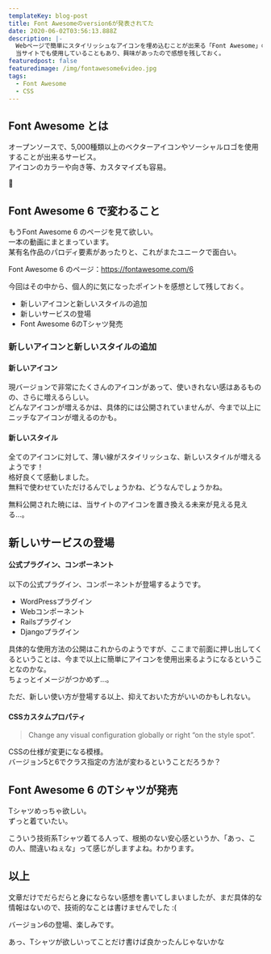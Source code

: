 ```yaml
---
templateKey: blog-post
title: Font Awesomeのversion6が発表されてた
date: 2020-06-02T03:56:13.888Z
description: |-
  Webページで簡単にスタイリッシュなアイコンを埋め込むことが出来る「Font Awesome」のバージョン6が発表されていた。
  当サイトでも使用していることもあり、興味があったので感想を残しておく。
featuredpost: false
featuredimage: /img/fontawesome6video.jpg
tags:
  - Font Awesome
  - CSS
---
```

## Font Awesome とは

オープンソースで、5,000種類以上のベクターアイコンやソーシャルロゴを使用することが出来るサービス。\
アイコンのカラーや向き等、カスタマイズも容易。



## Font Awesome 6 で変わること

もうFont Awesome 6 のページを見て欲しい。\
一本の動画にまとまっています。\
某有名作品のパロディ要素があったりと、これがまたユニークで面白い。

Font Awesome 6 のページ：<https://fontawesome.com/6>



今回はその中から、個人的に気になったポイントを感想として残しておく。

* 新しいアイコンと新しいスタイルの追加
* 新しいサービスの登場
* Font Awesome 6のTシャツ発売



### 新しいアイコンと新しいスタイルの追加

#### 新しいアイコン

現バージョンで非常にたくさんのアイコンがあって、使いきれない感はあるものの、さらに増えるらしい。\
どんなアイコンが増えるかは、具体的には公開されていませんが、今まで以上にニッチなアイコンが増えるのかも。

#### 新しいスタイル

全てのアイコンに対して、薄い線がスタイリッシュな、新しいスタイルが増えるようです！\
格好良くて感動しました。\
無料で使わせていただけるんでしょうかね、どうなんでしょうかね。

無料公開された暁には、当サイトのアイコンを置き換える未来が見える見える…。



## 新しいサービスの登場

#### 公式プラグイン、コンポーネント

以下の公式プラグイン、コンポーネントが登場するようです。

* WordPressプラグイン
* Webコンポーネント
* Railsプラグイン
* Djangoプラグイン

具体的な使用方法の公開はこれからのようですが、ここまで前面に押し出してくるということは、今まで以上に簡単にアイコンを使用出来るようになるということなのかな。\
ちょっとイメージがつかめず…。

ただ、新しい使い方が登場する以上、抑えておいた方がいいのかもしれない。

#### CSSカスタムプロパティ

> Change any visual configuration globally or right “on the style spot”.

CSSの仕様が変更になる模様。\
バージョン5と6でクラス指定の方法が変わるということだろうか？

## Font Awesome 6 のTシャツが発売

Tシャツめっちゃ欲しい。\
ずっと着ていたい。

こういう技術系Tシャツ着てる人って、根拠のない安心感というか、「あっ、この人、間違いねぇな」って感じがしますよね。わかります。

## 以上

文章だけでだらだらと身にならない感想を書いてしまいましたが、まだ具体的な情報はないので、技術的なことは書けませんでした :(

バージョン6の登場、楽しみです。

あっ、Tシャツが欲しいってことだけ書けば良かったんじゃないかな